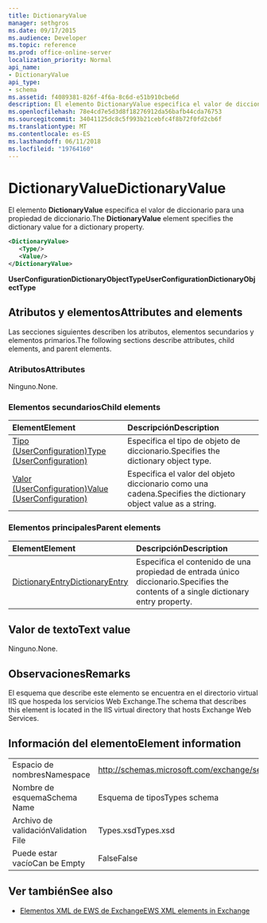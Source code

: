 ```yaml
---
title: DictionaryValue
manager: sethgros
ms.date: 09/17/2015
ms.audience: Developer
ms.topic: reference
ms.prod: office-online-server
localization_priority: Normal
api_name:
- DictionaryValue
api_type:
- schema
ms.assetid: f4089381-826f-4f6a-8c6d-e51b910cbe6d
description: El elemento DictionaryValue especifica el valor de diccionario para una propiedad de diccionario.
ms.openlocfilehash: 78e4cd7e5d3d8f18276912da56bafb44cda76753
ms.sourcegitcommit: 34041125dc8c5f993b21cebfc4f8b72f0fd2cb6f
ms.translationtype: MT
ms.contentlocale: es-ES
ms.lasthandoff: 06/11/2018
ms.locfileid: "19764160"
---
```

# <a name="dictionaryvalue"></a><span data-ttu-id="6f34d-103">DictionaryValue</span><span class="sxs-lookup"><span data-stu-id="6f34d-103">DictionaryValue</span></span>

<span data-ttu-id="6f34d-104">El elemento **DictionaryValue** especifica el valor de diccionario para una propiedad de diccionario.</span><span class="sxs-lookup"><span data-stu-id="6f34d-104">The **DictionaryValue** element specifies the dictionary value for a dictionary property.</span></span> 
  
```xml
<DictionaryValue>
   <Type/>
   <Value/>
</DictionaryValue>
```

 <span data-ttu-id="6f34d-105">**UserConfigurationDictionaryObjectType**</span><span class="sxs-lookup"><span data-stu-id="6f34d-105">**UserConfigurationDictionaryObjectType**</span></span>
## <a name="attributes-and-elements"></a><span data-ttu-id="6f34d-106">Atributos y elementos</span><span class="sxs-lookup"><span data-stu-id="6f34d-106">Attributes and elements</span></span>

<span data-ttu-id="6f34d-107">Las secciones siguientes describen los atributos, elementos secundarios y elementos primarios.</span><span class="sxs-lookup"><span data-stu-id="6f34d-107">The following sections describe attributes, child elements, and parent elements.</span></span>
  
### <a name="attributes"></a><span data-ttu-id="6f34d-108">Atributos</span><span class="sxs-lookup"><span data-stu-id="6f34d-108">Attributes</span></span>

<span data-ttu-id="6f34d-109">Ninguno.</span><span class="sxs-lookup"><span data-stu-id="6f34d-109">None.</span></span>
  
### <a name="child-elements"></a><span data-ttu-id="6f34d-110">Elementos secundarios</span><span class="sxs-lookup"><span data-stu-id="6f34d-110">Child elements</span></span>

|<span data-ttu-id="6f34d-111">**Element**</span><span class="sxs-lookup"><span data-stu-id="6f34d-111">**Element**</span></span>|<span data-ttu-id="6f34d-112">**Descripción**</span><span class="sxs-lookup"><span data-stu-id="6f34d-112">**Description**</span></span>|
|:-----|:-----|
|[<span data-ttu-id="6f34d-113">Tipo (UserConfiguration)</span><span class="sxs-lookup"><span data-stu-id="6f34d-113">Type (UserConfiguration)</span></span>](type-userconfiguration.md) <br/> |<span data-ttu-id="6f34d-114">Especifica el tipo de objeto de diccionario.</span><span class="sxs-lookup"><span data-stu-id="6f34d-114">Specifies the dictionary object type.</span></span>  <br/> |
|[<span data-ttu-id="6f34d-115">Valor (UserConfiguration)</span><span class="sxs-lookup"><span data-stu-id="6f34d-115">Value (UserConfiguration)</span></span>](value-userconfiguration.md) <br/> |<span data-ttu-id="6f34d-116">Especifica el valor del objeto diccionario como una cadena.</span><span class="sxs-lookup"><span data-stu-id="6f34d-116">Specifies the dictionary object value as a string.</span></span>  <br/> |
   
### <a name="parent-elements"></a><span data-ttu-id="6f34d-117">Elementos principales</span><span class="sxs-lookup"><span data-stu-id="6f34d-117">Parent elements</span></span>

|<span data-ttu-id="6f34d-118">**Element**</span><span class="sxs-lookup"><span data-stu-id="6f34d-118">**Element**</span></span>|<span data-ttu-id="6f34d-119">**Descripción**</span><span class="sxs-lookup"><span data-stu-id="6f34d-119">**Description**</span></span>|
|:-----|:-----|
|[<span data-ttu-id="6f34d-120">DictionaryEntry</span><span class="sxs-lookup"><span data-stu-id="6f34d-120">DictionaryEntry</span></span>](dictionaryentry.md) <br/> |<span data-ttu-id="6f34d-121">Especifica el contenido de una propiedad de entrada único diccionario.</span><span class="sxs-lookup"><span data-stu-id="6f34d-121">Specifies the contents of a single dictionary entry property.</span></span>  <br/> |
   
## <a name="text-value"></a><span data-ttu-id="6f34d-122">Valor de texto</span><span class="sxs-lookup"><span data-stu-id="6f34d-122">Text value</span></span>

<span data-ttu-id="6f34d-123">Ninguno.</span><span class="sxs-lookup"><span data-stu-id="6f34d-123">None.</span></span>
  
## <a name="remarks"></a><span data-ttu-id="6f34d-124">Observaciones</span><span class="sxs-lookup"><span data-stu-id="6f34d-124">Remarks</span></span>

<span data-ttu-id="6f34d-125">El esquema que describe este elemento se encuentra en el directorio virtual IIS que hospeda los servicios Web Exchange.</span><span class="sxs-lookup"><span data-stu-id="6f34d-125">The schema that describes this element is located in the IIS virtual directory that hosts Exchange Web Services.</span></span>
  
## <a name="element-information"></a><span data-ttu-id="6f34d-126">Información del elemento</span><span class="sxs-lookup"><span data-stu-id="6f34d-126">Element information</span></span>

|||
|:-----|:-----|
|<span data-ttu-id="6f34d-127">Espacio de nombres</span><span class="sxs-lookup"><span data-stu-id="6f34d-127">Namespace</span></span>  <br/> |http://schemas.microsoft.com/exchange/services/2006/types  <br/> |
|<span data-ttu-id="6f34d-128">Nombre de esquema</span><span class="sxs-lookup"><span data-stu-id="6f34d-128">Schema Name</span></span>  <br/> |<span data-ttu-id="6f34d-129">Esquema de tipos</span><span class="sxs-lookup"><span data-stu-id="6f34d-129">Types schema</span></span>  <br/> |
|<span data-ttu-id="6f34d-130">Archivo de validación</span><span class="sxs-lookup"><span data-stu-id="6f34d-130">Validation File</span></span>  <br/> |<span data-ttu-id="6f34d-131">Types.xsd</span><span class="sxs-lookup"><span data-stu-id="6f34d-131">Types.xsd</span></span>  <br/> |
|<span data-ttu-id="6f34d-132">Puede estar vacío</span><span class="sxs-lookup"><span data-stu-id="6f34d-132">Can be Empty</span></span>  <br/> |<span data-ttu-id="6f34d-133">False</span><span class="sxs-lookup"><span data-stu-id="6f34d-133">False</span></span>  <br/> |
   
## <a name="see-also"></a><span data-ttu-id="6f34d-134">Ver también</span><span class="sxs-lookup"><span data-stu-id="6f34d-134">See also</span></span>

- [<span data-ttu-id="6f34d-135">Elementos XML de EWS de Exchange</span><span class="sxs-lookup"><span data-stu-id="6f34d-135">EWS XML elements in Exchange</span></span>](ews-xml-elements-in-exchange.md)

